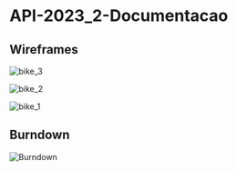 # API-2023_2-Documentacao


## Wireframes
 
![bike_3](https://github.com/Our-time-Fatec/API-2023_2-Documentacao/assets/93159431/64808b37-9c2c-4370-927b-e8ed64b27a28)

![bike_2](https://github.com/Our-time-Fatec/API-2023_2-Documentacao/assets/93159431/c6af4800-1e42-4d41-b207-6224426ef1d2)

![bike_1](https://github.com/Our-time-Fatec/API-2023_2-Documentacao/assets/93159431/41205edd-ddb9-4a99-8603-dadd2b140f7d)


## Burndown

![Burndown](https://github.com/Our-time-Fatec/API-2023_2-Documentacao/assets/93159431/abd74570-6472-4faf-bdc0-91a4dab66e3a)
